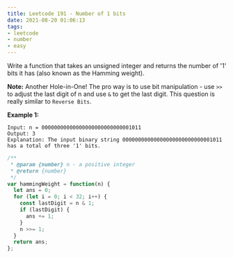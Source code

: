 ```yaml
---
title: Leetcode 191 - Number of 1 bits
date: 2021-08-20 01:06:13
tags:
- leetcode
- number
- easy
---
```

Write a function that takes an unsigned integer and returns the number of '1' bits it has (also known as the Hamming weight).

**Note:** Another Hole-in-One! The pro way is to use bit manipulation - use `>>` to adjust the last digit of n and use `&` to get the last digit. This question is really similar to `Reverse Bits`. 

**Example 1:**
```
Input: n = 00000000000000000000000000001011
Output: 3
Explanation: The input binary string 00000000000000000000000000001011 has a total of three '1' bits.
```
```javascript
/**
 * @param {number} n - a positive integer
 * @return {number}
 */
var hammingWeight = function(n) {
  let ans = 0;
  for (let i = 0; i < 32; i++) {
    const lastDigit = n & 1;
    if (lastDigit) {
      ans += 1;
    }
    n >>= 1;
  }
  return ans;
};
```